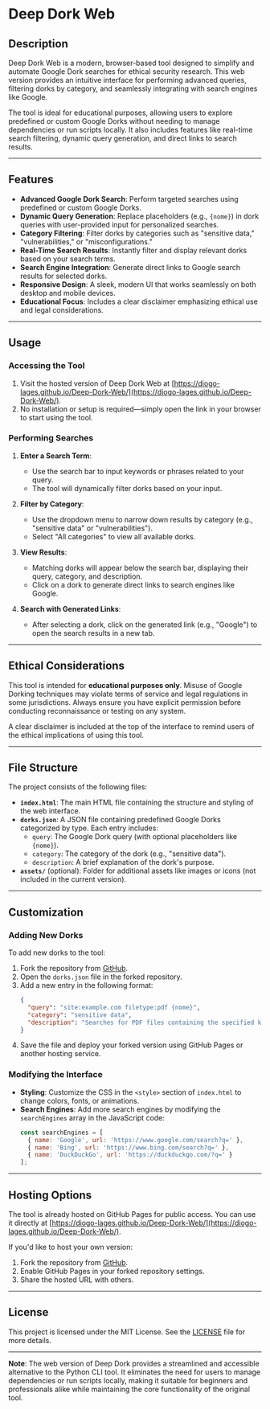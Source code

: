 # Deep Dork Web

## Description
Deep Dork Web is a modern, browser-based tool designed to simplify and automate Google Dork searches for ethical security research. This web version provides an intuitive interface for performing advanced queries, filtering dorks by category, and seamlessly integrating with search engines like Google.

The tool is ideal for educational purposes, allowing users to explore predefined or custom Google Dorks without needing to manage dependencies or run scripts locally. It also includes features like real-time search filtering, dynamic query generation, and direct links to search results.

---

## Features
- **Advanced Google Dork Search**: Perform targeted searches using predefined or custom Google Dorks.
- **Dynamic Query Generation**: Replace placeholders (e.g., `{nome}`) in dork queries with user-provided input for personalized searches.
- **Category Filtering**: Filter dorks by categories such as "sensitive data," "vulnerabilities," or "misconfigurations."
- **Real-Time Search Results**: Instantly filter and display relevant dorks based on your search terms.
- **Search Engine Integration**: Generate direct links to Google search results for selected dorks.
- **Responsive Design**: A sleek, modern UI that works seamlessly on both desktop and mobile devices.
- **Educational Focus**: Includes a clear disclaimer emphasizing ethical use and legal considerations.

---

## Usage
### Accessing the Tool
1. Visit the hosted version of Deep Dork Web at [https://diogo-lages.github.io/Deep-Dork-Web/](https://diogo-lages.github.io/Deep-Dork-Web/).
2. No installation or setup is required—simply open the link in your browser to start using the tool.

### Performing Searches
1. **Enter a Search Term**:
   - Use the search bar to input keywords or phrases related to your query.
   - The tool will dynamically filter dorks based on your input.

2. **Filter by Category**:
   - Use the dropdown menu to narrow down results by category (e.g., "sensitive data" or "vulnerabilities").
   - Select "All categories" to view all available dorks.

3. **View Results**:
   - Matching dorks will appear below the search bar, displaying their query, category, and description.
   - Click on a dork to generate direct links to search engines like Google.

4. **Search with Generated Links**:
   - After selecting a dork, click on the generated link (e.g., "Google") to open the search results in a new tab.

---

## Ethical Considerations
This tool is intended for **educational purposes only**. Misuse of Google Dorking techniques may violate terms of service and legal regulations in some jurisdictions. Always ensure you have explicit permission before conducting reconnaissance or testing on any system.

A clear disclaimer is included at the top of the interface to remind users of the ethical implications of using this tool.

---

## File Structure
The project consists of the following files:
- **`index.html`**: The main HTML file containing the structure and styling of the web interface.
- **`dorks.json`**: A JSON file containing predefined Google Dorks categorized by type. Each entry includes:
  - `query`: The Google Dork query (with optional placeholders like `{nome}`).
  - `category`: The category of the dork (e.g., "sensitive data").
  - `description`: A brief explanation of the dork's purpose.
- **`assets/`** (optional): Folder for additional assets like images or icons (not included in the current version).

---

## Customization
### Adding New Dorks
To add new dorks to the tool:
1. Fork the repository from [GitHub](https://github.com/Diogo-Lages/Deep-Dork-Web).
2. Open the `dorks.json` file in the forked repository.
3. Add a new entry in the following format:
   ```json
   {
     "query": "site:example.com filetype:pdf {nome}",
     "category": "sensitive data",
     "description": "Searches for PDF files containing the specified keyword on example.com."
   }
   ```
4. Save the file and deploy your forked version using GitHub Pages or another hosting service.

### Modifying the Interface
- **Styling**: Customize the CSS in the `<style>` section of `index.html` to change colors, fonts, or animations.
- **Search Engines**: Add more search engines by modifying the `searchEngines` array in the JavaScript code:
  ```javascript
  const searchEngines = [
    { name: 'Google', url: 'https://www.google.com/search?q=' },
    { name: 'Bing', url: 'https://www.bing.com/search?q=' },
    { name: 'DuckDuckGo', url: 'https://duckduckgo.com/?q=' }
  ];
  ```

---

## Hosting Options
The tool is already hosted on GitHub Pages for public access. You can use it directly at [https://diogo-lages.github.io/Deep-Dork-Web/](https://diogo-lages.github.io/Deep-Dork-Web/).

If you'd like to host your own version:
1. Fork the repository from [GitHub](https://github.com/Diogo-Lages/Deep-Dork-Web).
2. Enable GitHub Pages in your forked repository settings.
3. Share the hosted URL with others.

---

## License
This project is licensed under the MIT License. See the [LICENSE](LICENSE) file for more details.

---

**Note**: The web version of Deep Dork provides a streamlined and accessible alternative to the Python CLI tool. It eliminates the need for users to manage dependencies or run scripts locally, making it suitable for beginners and professionals alike while maintaining the core functionality of the original tool.

